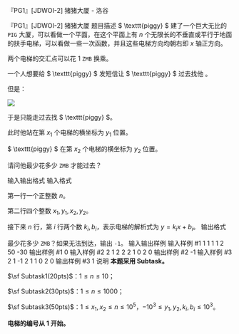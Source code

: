 



『PG1』[JDWOI-2] 猪猪大厦 - 洛谷














『PG1』[JDWOI-2] 猪猪大厦
题目描述
$ \texttt{piggy} $ 建了一个巨大无比的 $\texttt {PIG}$ 大厦，可以看做一个平面，在这个平面上有 $n$ 个无限长的不垂直或平行于地面的扶手电梯，可以看做一些一次函数，并且这些电梯方向均朝右即 $x$ 轴正方向。

两个电梯的交汇点可以花 $1 \ \texttt{ZMB}$ 换乘。

一个人想要给  $ \texttt{piggy} $ 发短信让 $ \texttt{piggy} $ 过去找他 。

但是：

![](https://cdn.luogu.com.cn/upload/image_hosting/m2hw7oer.png)

于是只能走过去找 $ \texttt{piggy} $。

此时他站在第 $x_1$ 个电梯的横坐标为 $y_1$ 位置。

$ \texttt{piggy} $ 在第 $x_2$ 个电梯的横坐标为 $y_2$ 位置。

请问他最少花多少 $\texttt{ZMB}$ 才能过去？


输入输出格式
输入格式

第一行一个正整数 $n$。

第二行四个整数 $x_1,y_1,x_2,y_2$。

接下来 $n$ 行，第 $i$ 行两个数 $k_i,b_i$，表示电梯的解析式为 $y=k_ix+b_i$。
输出格式

最少花多少 $\texttt{ZMB}$？如果无法到达，输出 `-1`。
输入输出样例
输入样例 #1
1
1 1 1 2
50 -30
输出样例 #1
0
输入样例 #2
2
1 2 2 2
1 0
2 0
输出样例 #2
-1
输入样例 #3
2
1 -1 2 1
1 0
2 0
输出样例 #3
1
说明
**本题采用 Subtask。**

$\sf Subtask1(20pts)$：$1 \le n \le 10$；

$\sf Subtask2(30pts)$：$1 \le n\le 1000$；

$\sf Subtask3(50pts)$：$1 \le x_1,x_2 \le n\le 10^5$，$-10^3 \le y_1,y_2,k_i,b_i \le 10^3$。

**电梯的编号从 1 开始。**






